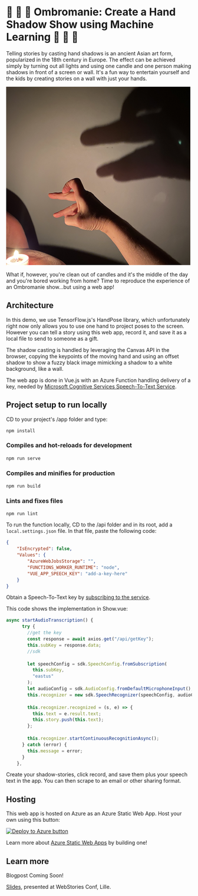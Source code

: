 # 🤚 🤙 👋 Ombromanie: Create a Hand Shadow Show using Machine Learning 👋 🤙 🤚

Telling stories by casting hand shadows is an ancient Asian art form, popularized in the 18th century in Europe. The effect can be achieved simply by turning out all lights and using one candle and one person making shadows in front of a screen or wall. It's a fun way to entertain yourself and the kids by creating stories on a wall with just your hands.

![Hand shadows on the wall](hand.png)

What if, however, you're clean out of candles and it's the middle of the day and you're bored working from home? Time to reproduce the experience of an Ombromanie show...but using a web app!

## Architecture

In this demo, we use TensorFlow.js's HandPose library, which unfortunately right now only allows you to use one hand to project poses to the screen. However you can tell a story using this web app, record it, and save it as a local file to send to someone as a gift.

The shadow casting is handled by leveraging the Canvas API in the browser, copying the keypoints of the moving hand and using an offset shadow to show a fuzzy black image mimicking a shadow to a white background, like a wall.

The web app is done in Vue.js with an Azure Function handling delivery of a key, needed by [Microsoft Cognitive Services Speech-To-Text Service](https://docs.microsoft.com/en-us/azure/cognitive-services/speech-service?WT.mc_id=academic-12390-jelooper).
## Project setup to run locally

CD to your project's /app folder and type:

```
npm install
```
### Compiles and hot-reloads for development
```
npm run serve
```

### Compiles and minifies for production
```
npm run build
```

### Lints and fixes files
```
npm run lint
```
To run the function locally, CD to the /api folder and in its root, add a `local.settings.json` file. In that file, paste the following code:

```json
{
	"IsEncrypted": false,
	"Values": {
		"AzureWebJobsStorage": "",
		"FUNCTIONS_WORKER_RUNTIME": "node",
		"VUE_APP_SPEECH_KEY": "add-a-key-here"
	}
}
```
Obtain a Speech-To-Text key by [subscribing to the service](https://azure.microsoft.com/en-us/services/cognitive-services/speech-to-text?WT.mc_id=academic-12390-jelooper).

This code shows the implementation in Show.vue:

```javascript
async startAudioTranscription() {
      try {
        //get the key
        const response = await axios.get("/api/getKey");
        this.subKey = response.data;
        //sdk

        let speechConfig = sdk.SpeechConfig.fromSubscription(
          this.subKey,
          "eastus"
        );
        let audioConfig = sdk.AudioConfig.fromDefaultMicrophoneInput();
        this.recognizer = new sdk.SpeechRecognizer(speechConfig, audioConfig);

        this.recognizer.recognized = (s, e) => {
          this.text = e.result.text;
          this.story.push(this.text);
        };

        this.recognizer.startContinuousRecognitionAsync();
      } catch (error) {
        this.message = error;
      }
    },
```

Create your shadow-stories, click record, and save them plus your speech text in the app. You can then scrape to an email or other sharing format.

## Hosting

This web app is hosted on Azure as an Azure Static Web App. Host your own using this button:

[![Deploy to Azure button](https://aka.ms/deploytoazurebutton)](https://portal.azure.com/?feature.customportal=false&WT.mc_id=academic-12390-jelooper#create/Microsoft.StaticApp)

Learn more about [Azure Static Web Apps](https://docs.microsoft.com/en-us/learn/paths/deploy-a-website-with-azure-app-service?WT.mc_id=academic-12390-jelooper) by building one!

## Learn more

Blogpost Coming Soon!

[Slides](ombromanie.pptx), presented at WebStories Conf, Lille.